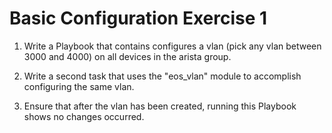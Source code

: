 # Basic Configuration Exercise 1

1. Write a Playbook that contains configures a vlan (pick any vlan between 3000 and 4000) on all devices in the arista group.

2. Write a second task that uses the "eos_vlan" module to accomplish configuring the same vlan.

3. Ensure that after the vlan has been created, running this Playbook shows no changes occurred.
